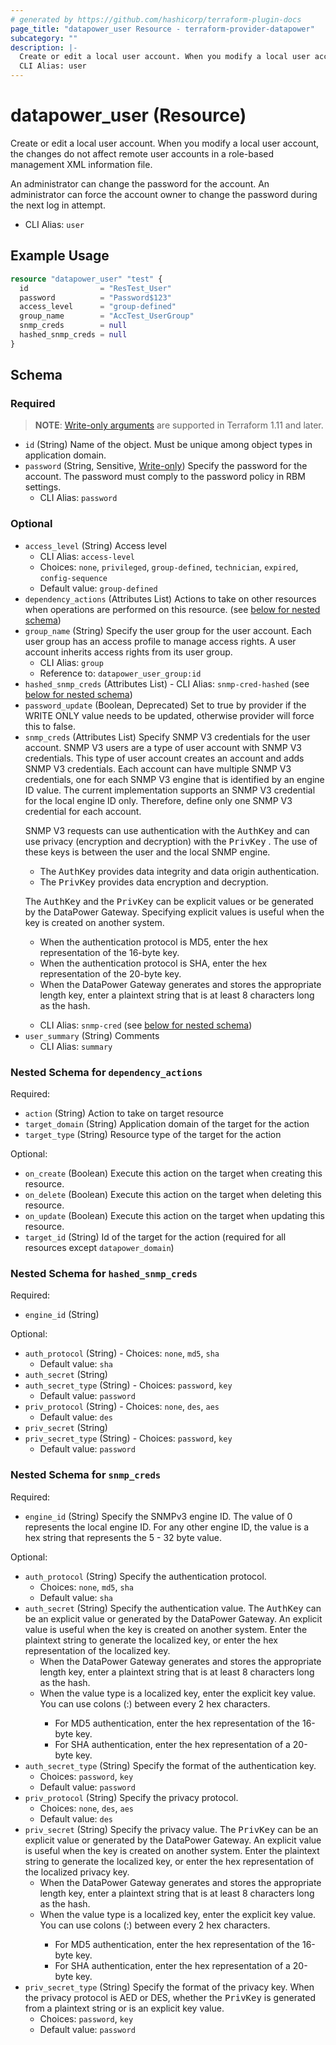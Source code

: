 ```yaml
---
# generated by https://github.com/hashicorp/terraform-plugin-docs
page_title: "datapower_user Resource - terraform-provider-datapower"
subcategory: ""
description: |-
  Create or edit a local user account. When you modify a local user account, the changes do not affect remote user accounts in a role-based management XML information file. An administrator can change the password for the account. An administrator can force the account owner to change the password during the next log in attempt.
  CLI Alias: user
---
```


# datapower_user (Resource)

Create or edit a local user account. When you modify a local user account, the changes do not affect remote user accounts in a role-based management XML information file. <p>An administrator can change the password for the account. An administrator can force the account owner to change the password during the next log in attempt.</p>
  - CLI Alias: `user`

## Example Usage

```terraform
resource "datapower_user" "test" {
  id                = "ResTest_User"
  password          = "Password$123"
  access_level      = "group-defined"
  group_name        = "AccTest_UserGroup"
  snmp_creds        = null
  hashed_snmp_creds = null
}
```

<!-- schema generated by tfplugindocs -->
## Schema

### Required

> **NOTE**: [Write-only arguments](https://developer.hashicorp.com/terraform/language/resources/ephemeral#write-only-arguments) are supported in Terraform 1.11 and later.

- `id` (String) Name of the object. Must be unique among object types in application domain.
- `password` (String, Sensitive, [Write-only](https://developer.hashicorp.com/terraform/language/resources/ephemeral#write-only-arguments)) Specify the password for the account. The password must comply to the password policy in RBM settings.
  - CLI Alias: `password`

### Optional

- `access_level` (String) Access level
  - CLI Alias: `access-level`
  - Choices: `none`, `privileged`, `group-defined`, `technician`, `expired`, `config-sequence`
  - Default value: `group-defined`
- `dependency_actions` (Attributes List) Actions to take on other resources when operations are performed on this resource. (see [below for nested schema](#nestedatt--dependency_actions))
- `group_name` (String) Specify the user group for the user account. Each user group has an access profile to manage access rights. A user account inherits access rights from its user group.
  - CLI Alias: `group`
  - Reference to: `datapower_user_group:id`
- `hashed_snmp_creds` (Attributes List) - CLI Alias: `snmp-cred-hashed` (see [below for nested schema](#nestedatt--hashed_snmp_creds))
- `password_update` (Boolean, Deprecated) Set to true by provider if the WRITE ONLY value needs to be updated, otherwise provider will force this to false.
- `snmp_creds` (Attributes List) Specify SNMP V3 credentials for the user account. SNMP V3 users are a type of user account with SNMP V3 credentials. This type of user account creates an account and adds SNMP V3 credentials. Each account can have multiple SNMP V3 credentials, one for each SNMP V3 engine that is identified by an engine ID value. The current implementation supports an SNMP V3 credential for the local engine ID only. Therefore, define only one SNMP V3 credential for each account. <p>SNMP V3 requests can use authentication with the <tt>AuthKey</tt> and can use privacy (encryption and decryption) with the <tt>PrivKey</tt> . The use of these keys is between the user and the local SNMP engine. <ul><li>The <tt>AuthKey</tt> provides data integrity and data origin authentication.</li><li>The <tt>PrivKey</tt> provides data encryption and decryption.</li></ul></p><p>The <tt>AuthKey</tt> and the <tt>PrivKey</tt> can be explicit values or be generated by the DataPower Gateway. Specifying explicit values is useful when the key is created on another system. <ul><li>When the authentication protocol is MD5, enter the hex representation of the 16-byte key.</li><li>When the authentication protocol is SHA, enter the hex representation of the 20-byte key.</li><li>When the DataPower Gateway generates and stores the appropriate length key, enter a plaintext string that is at least 8 characters long as the hash.</li></ul></p>
  - CLI Alias: `snmp-cred` (see [below for nested schema](#nestedatt--snmp_creds))
- `user_summary` (String) Comments
  - CLI Alias: `summary`

<a id="nestedatt--dependency_actions"></a>
### Nested Schema for `dependency_actions`

Required:

- `action` (String) Action to take on target resource
- `target_domain` (String) Application domain of the target for the action
- `target_type` (String) Resource type of the target for the action

Optional:

- `on_create` (Boolean) Execute this action on the target when creating this resource.
- `on_delete` (Boolean) Execute this action on the target when deleting this resource.
- `on_update` (Boolean) Execute this action on the target when updating this resource.
- `target_id` (String) Id of the target for the action (required for all resources except `datapower_domain`)


<a id="nestedatt--hashed_snmp_creds"></a>
### Nested Schema for `hashed_snmp_creds`

Required:

- `engine_id` (String)

Optional:

- `auth_protocol` (String) - Choices: `none`, `md5`, `sha`
  - Default value: `sha`
- `auth_secret` (String)
- `auth_secret_type` (String) - Choices: `password`, `key`
  - Default value: `password`
- `priv_protocol` (String) - Choices: `none`, `des`, `aes`
  - Default value: `des`
- `priv_secret` (String)
- `priv_secret_type` (String) - Choices: `password`, `key`
  - Default value: `password`


<a id="nestedatt--snmp_creds"></a>
### Nested Schema for `snmp_creds`

Required:

- `engine_id` (String) Specify the SNMPv3 engine ID. The value of 0 represents the local engine ID. For any other engine ID, the value is a hex string that represents the 5 - 32 byte value.

Optional:

- `auth_protocol` (String) Specify the authentication protocol.
  - Choices: `none`, `md5`, `sha`
  - Default value: `sha`
- `auth_secret` (String) Specify the authentication value. The <tt>AuthKey</tt> can be an explicit value or generated by the DataPower Gateway. An explicit value is useful when the key is created on another system. Enter the plaintext string to generate the localized key, or enter the hex representation of the localized key. <ul><li>When the DataPower Gateway generates and stores the appropriate length key, enter a plaintext string that is at least 8 characters long as the hash.</li><li>When the value type is a localized key, enter the explicit key value. You can use colons (:) between every 2 hex characters.</li><ul><li>For MD5 authentication, enter the hex representation of the 16-byte key.</li><li>For SHA authentication, enter the hex representation of a 20-byte key.</li></ul></ul>
- `auth_secret_type` (String) Specify the format of the authentication key.
  - Choices: `password`, `key`
  - Default value: `password`
- `priv_protocol` (String) Specify the privacy protocol.
  - Choices: `none`, `des`, `aes`
  - Default value: `des`
- `priv_secret` (String) Specify the privacy value. The <tt>PrivKey</tt> can be an explicit value or generated by the DataPower Gateway. An explicit value is useful when the key is created on another system. Enter the plaintext string to generate the localized key, or enter the hex representation of the localized privacy key. <ul><li>When the DataPower Gateway generates and stores the appropriate length key, enter a plaintext string that is at least 8 characters long as the hash.</li><li>When the value type is a localized key, enter the explicit key value. You can use colons (:) between every 2 hex characters.</li><ul><li>For MD5 authentication, enter the hex representation of the 16-byte key.</li><li>For SHA authentication, enter the hex representation of a 20-byte key.</li></ul></ul>
- `priv_secret_type` (String) Specify the format of the privacy key. When the privacy protocol is AED or DES, whether the <tt>PrivKey</tt> is generated from a plaintext string or is an explicit key value.
  - Choices: `password`, `key`
  - Default value: `password`
